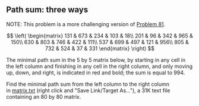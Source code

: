 ## Path sum: three ways

NOTE: This problem is a more challenging version of [Problem 81](https://projecteuler.net/problem=81).

$$
\left(
\begin{matrix}
131 & 673 & 234 & 103 & 18\\
201 & 96  & 342 & 965 & 150\\
630 & 803 & 746 & 422 & 111\\
537 & 699 & 497 & 121 & 956\\
805 & 732 & 524 & 37  & 331
\end{matrix}
\right)
$$



The minimal path sum in the 5 by 5 matrix below, by starting in any cell in the left column and finishing in any cell in the right column, and only moving up, down, and right, is indicated in red and bold; the sum is equal to 994.

Find the minimal path sum from the left column to the right column in [matrix.txt](https://projecteuler.net/project/resources/p082_matrix.txt) (right click and "Save Link/Target As..."), a 31K text file containing an 80 by 80 matrix.

